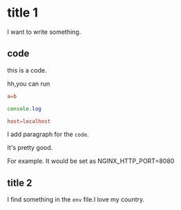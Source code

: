 # title 1

I want to write something.

## code


this is a code.

hh,you can run 

```conf
a=b
```

```js
console.log
```

```conf
host=localhost
```
I add paragraph for the `code`.

It's pretty good.

For example. It would be set as NGINX_HTTP_PORT=8080

## title 2

I find something in the `env` file.I love my country.
